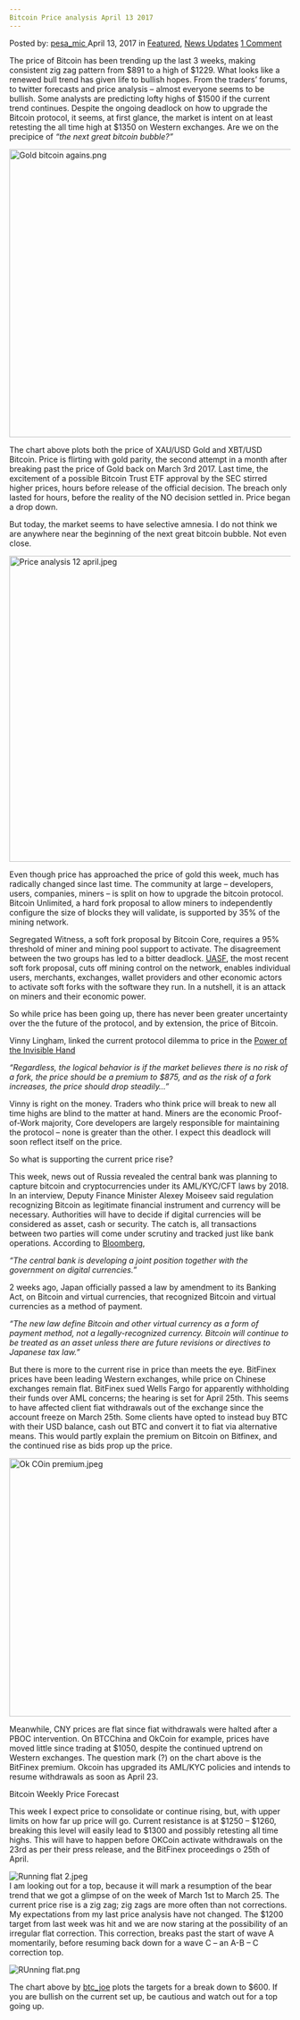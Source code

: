```yaml
---
Bitcoin Price analysis April 13 2017
---
```

<article class="post-listing post-19237 post type-post status-publish format-standard has-post-thumbnail hentry  tag-1826 tag-3676 tag-analysis tag-april tag-bitcoin tag-price">
    <div class="post-inner">
        <span>Posted by: <a href="https://www.deepdotweb.com/author/pesa_mic/" title="">pesa_mic </a></span>
    <span>April 13, 2017</span>
    <span>in <a href="https://www.deepdotweb.com/category/deepdot-news/" rel="category tag">Featured</a>, <a href="https://www.deepdotweb.com/category/news-updates/" rel="category tag">News Updates</a></span>
    <span><a href="https://www.deepdotweb.com/2017/04/13/bitcoin-price-analysis-april-13-2017/#comments">1 Comment</a></span>
    </p>
    <div class="clear"></div>
    <div class="entry">
    <p>The price of Bitcoin has been trending up the last 3 weeks, making consistent zig zag pattern from $891 to a high of $1229. What looks like a renewed bull trend has given life to bullish hopes. From the traders’ forums, to twitter forecasts and price analysis &#8211; almost everyone seems to be bullish. Some analysts are predicting lofty highs of $1500 if the current trend continues. Despite the ongoing deadlock on how to upgrade the Bitcoin protocol, it seems, at first glance, the market is intent on at least retesting the all time high at $1350 on Western exchanges. Are we on the precipice of <em>“the next great bitcoin bubble?” </em></p>
    <p><img class="wp-image-19238 aligncenter" src="https://www.deepdotweb.com/wp-content/uploads/2017/04/gold-bitcoin-agains-png.png" alt="Gold bitcoin agains.png" width="1022" height="515" srcset="https://www.deepdotweb.com/wp-content/uploads/2017/04/gold-bitcoin-agains-png.png 1600w, https://www.deepdotweb.com/wp-content/uploads/2017/04/gold-bitcoin-agains-png-300x151.png 300w, https://www.deepdotweb.com/wp-content/uploads/2017/04/gold-bitcoin-agains-png-1024x516.png 1024w" sizes="(max-width: 1022px) 100vw, 1022px" /></p>
    <p>The chart above plots both the price of XAU/USD Gold and XBT/USD Bitcoin. Price is flirting with gold parity, the second attempt in a month after breaking past the price of Gold back on March 3rd 2017. Last time, the excitement of a possible Bitcoin Trust ETF approval by the SEC stirred higher prices, hours before release of the official decision. The breach only lasted for hours, before the reality of the NO decision settled in. Price began a drop down.</p>
    <p>But today, the market seems to have selective amnesia. I do not think we are anywhere near the beginning of the next great bitcoin bubble. Not even close.</p>
    <p><img class="wp-image-19239 aligncenter" src="https://www.deepdotweb.com/wp-content/uploads/2017/04/price-analysis-12-april-jpeg.jpeg" alt="Price analysis 12 april.jpeg" width="954" height="547" srcset="https://www.deepdotweb.com/wp-content/uploads/2017/04/price-analysis-12-april-jpeg.jpeg 1652w, https://www.deepdotweb.com/wp-content/uploads/2017/04/price-analysis-12-april-jpeg-300x172.jpeg 300w, https://www.deepdotweb.com/wp-content/uploads/2017/04/price-analysis-12-april-jpeg-1024x588.jpeg 1024w" sizes="(max-width: 954px) 100vw, 954px" /></p>
    <p>Even though price has approached the price of gold this week, much has radically changed since last time. The community at large &#8211; developers, users, companies, miners &#8211; is split on how to upgrade the bitcoin protocol. Bitcoin Unlimited, a hard fork proposal to allow miners to independently configure the size of blocks they will validate, is supported by 35% of the mining network.</p>
    <p>Segregated Witness, a soft fork proposal by Bitcoin Core, requires a 95% threshold of miner and mining pool support to activate. The disagreement between the two groups has led to a bitter deadlock. <a href="https://bitcoinmagazine.com/articles/latest-twist-block-size-debate-called-uasf/">UASF</a>, the most recent soft fork proposal, cuts off mining control on the network, enables individual users, merchants, exchanges, wallet providers and other economic actors to activate soft forks with the software they run. In a nutshell, it is an attack on miners and their economic power.</p>
    <p>So while price has been going up, there has never been greater uncertainty over the the future of the protocol, and by extension, the price of Bitcoin.</p>
    <p>Vinny Lingham, linked the current protocol dilemma to price in the <a href="https://vinnylingham.com/the-power-of-the-invisible-hand-56efaedfb544">Power of the Invisible Hand</a></p>
    <p><em>“Regardless, the logical behavior is if the market believes there is no risk of a fork, the price should be a premium to $875, and as the risk of a fork increases, the price should drop steadily…”</em></p>
    <p>Vinny is right on the money. Traders who think price will break to new all time highs are blind to the matter at hand. Miners are the economic Proof-of-Work majority, Core developers are largely responsible for maintaining the protocol &#8211; none is greater than the other. I expect this deadlock will soon reflect itself on the price.</p>
    <p>So what is supporting the current price rise?</p>
    <p>This week, news out of Russia revealed the central bank was planning to capture bitcoin and cryptocurrencies under its AML/KYC/CFT laws by 2018. In an interview, Deputy Finance Minister Alexey Moiseev said regulation recognizing Bitcoin as legitimate financial instrument and currency will be necessary. Authorities will have to decide if digital currencies will be considered as asset, cash or security. The catch is, all transactions between two parties will come under scrutiny and tracked just like bank operations. According to <a href="https://www.bloomberg.com/news/articles/2017-04-10/russia-caves-in-on-bitcoin-to-open-new-front-on-money-laundering">Bloomberg</a>,</p>
    <p><em>“The central bank is developing a joint position together with the government on digital currencies.”</em></p>
    <p>2 weeks ago, Japan officially passed a law by amendment to its Banking Act, on Bitcoin and virtual currencies, that recognized Bitcoin and virtual currencies as a method of payment.</p>
    <p><em>“The new law define Bitcoin and other virtual currency as a form of payment method, not a legally-recognized currency. Bitcoin will continue to be treated as an asset unless there are future revisions or directives to Japanese tax law.”</em></p>
    <p>But there is more to the current rise in price than meets the eye. BitFinex prices have been leading Western exchanges, while price on Chinese exchanges remain flat. BitFinex sued Wells Fargo for apparently withholding their funds over AML concerns; the hearing is set for April 25th. This seems to have affected client fiat withdrawals out of the exchange since the account freeze on March 25th. Some clients have opted to instead buy BTC with their USD balance, cash out BTC and convert it to fiat via alternative means. This would partly explain the premium on Bitcoin on Bitfinex, and the continued rise as bids prop up the price.</p>
    <p><img class="wp-image-19240 aligncenter" src="https://www.deepdotweb.com/wp-content/uploads/2017/04/ok-coin-premium-jpeg.jpeg" alt="Ok COin premium.jpeg" width="876" height="462" srcset="https://www.deepdotweb.com/wp-content/uploads/2017/04/ok-coin-premium-jpeg.jpeg 1646w, https://www.deepdotweb.com/wp-content/uploads/2017/04/ok-coin-premium-jpeg-300x158.jpeg 300w, https://www.deepdotweb.com/wp-content/uploads/2017/04/ok-coin-premium-jpeg-1024x540.jpeg 1024w" sizes="(max-width: 876px) 100vw, 876px" /></p>
    <p>Meanwhile, CNY prices are flat since fiat withdrawals were halted after a PBOC intervention. On BTCChina and OkCoin for example, prices have moved little since trading at $1050, despite the continued uptrend on Western exchanges. The question mark (?) on the chart above is the BitFinex premium. Okcoin has upgraded its AML/KYC policies and intends to resume withdrawals as soon as April 23.</p>
    <p>Bitcoin Weekly Price Forecast</p>
    <p>This week I expect price to consolidate or continue rising, but, with upper limits on how far up price will go. Current resistance is at $1250 &#8211; $1260, breaking this level will easily lead to $1300 and possibly retesting all time highs. This will have to happen before OKCoin activate withdrawals on the 23rd as per their press release, and the BitFinex proceedings o 25th of April.</p>
    <p><img class="wp-image-19241 aligncenter" src="https://www.deepdotweb.com/wp-content/uploads/2017/04/running-flat-2-jpeg.jpeg" alt="Running flat 2.jpeg" srcset="https://www.deepdotweb.com/wp-content/uploads/2017/04/running-flat-2-jpeg.jpeg 1011w, https://www.deepdotweb.com/wp-content/uploads/2017/04/running-flat-2-jpeg-300x155.jpeg 300w" sizes="(max-width: 1011px) 100vw, 1011px" /><br />
    I am looking out for a top, because it will mark a resumption of the bear trend that we got a glimpse of on the week of March 1st to March 25. The current price rise is a zig zag; zig zags are more often than not corrections. My expectations from my last price analysis have not changed. The $1200 target from last week was hit and we are now staring at the possibility of an irregular flat correction. This correction, breaks past the start of wave A momentarily, before resuming back down for a wave C &#8211; an A-B &#8211; C correction top.</p>
    <p><img class="wp-image-19242 aligncenter" src="https://www.deepdotweb.com/wp-content/uploads/2017/04/running-flat-png.png" alt="RUnning flat.png" srcset="https://www.deepdotweb.com/wp-content/uploads/2017/04/running-flat-png.png 914w, https://www.deepdotweb.com/wp-content/uploads/2017/04/running-flat-png-300x200.png 300w" sizes="(max-width: 914px) 100vw, 914px" /></p>
    <p>The chart above by <a href="https://www.tradingview.com/chart/BTCUSD/3K0uaSAN-Is-it-time-for-the-correction/">btc_joe</a> plots the targets for a break down to $600. If you are bullish on the current set up, be cautious and watch out for a top going up. <em><br />
    </em></p>
    </div>
    <span style="display:none"><a href="https://www.deepdotweb.com/tag/13/" rel="tag">13</a> <a href="https://www.deepdotweb.com/tag/2017/" rel="tag">2017</a> <a href="https://www.deepdotweb.com/tag/analysis/" rel="tag">analysis</a> <a href="https://www.deepdotweb.com/tag/april/" rel="tag">april</a> <a href="https://www.deepdotweb.com/tag/bitcoin/" rel="tag">bitcoin</a> <a href="https://www.deepdotweb.com/tag/price/" rel="tag">price</a></span> <span style="display:none" class="updated">2017-04-13</span>
    <div style="display:none" class="vcard author" itemprop="author" itemscope itemtype="http://schema.org/Person"><strong class="fn" itemprop="name"><a href="https://www.deepdotweb.com/author/pesa_mic/" title="Posts by pesa_mic" rel="author">pesa_mic</a></strong></div>
    </div>
</article>

